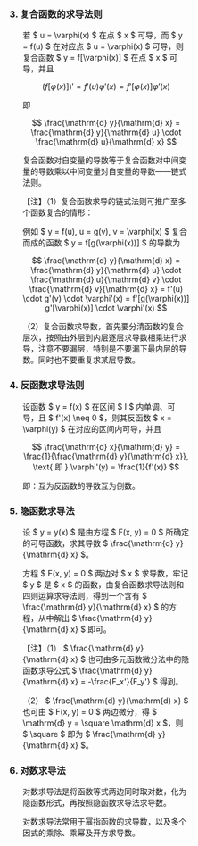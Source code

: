 <div style="float: left; width: 64%; padding: 1%;">

### 3. 复合函数的求导法则

<ul>

若 $ u = \varphi(x) $ 在点 $ x $ 可导，而 $ y = f(u) $ 在对应点 $ u = \varphi(x) $ 可导，则复合函数 $ y = f[\varphi(x)] $ 在点 $ x $ 可导，并且

$$
(f[\varphi(x)])' = f'(u) \varphi'(x) = f'[\varphi(x)] \varphi'(x)
$$

即

$$
\frac{\mathrm{d} y}{\mathrm{d} x} = \frac{\mathrm{d} y}{\mathrm{d} u} \cdot \frac{\mathrm{d} u}{\mathrm{d} x}
$$

复合函数对自变量的导数等于复合函数对中间变量的导数乘以中间变量对自变量的导数——链式法则。

【注】（1）复合函数求导的链式法则可推广至多个函数复合的情形：

例如 $ y = f(u), u = g(v), v = \varphi(x) $ 复合而成的函数 $ y = f[g(\varphi(x))] $ 的导数为

$$
\frac{\mathrm{d} y}{\mathrm{d} x} = \frac{\mathrm{d} y}{\mathrm{d} u} \cdot \frac{\mathrm{d} u}{\mathrm{d} v} \cdot \frac{\mathrm{d} v}{\mathrm{d} x} = f'(u) \cdot g'(v) \cdot \varphi'(x) = f'[g(\varphi(x))] g'[\varphi(x)] \cdot \varphi'(x)
$$

（2）复合函数求导数，首先要分清函数的复合层次，按照由外层到内层逐层求导数相乘进行求导，注意不要漏层，特别是不要漏下最内层的导数。同时也不要重复求某层导数。

</ul>

### 4. 反函数求导法则

<ul>

设函数 $ y = f(x) $ 在区间 $ I $ 内单调、可导，且 $ f'(x) \neq 0 $，则其反函数 $ x = \varphi(y) $ 在对应的区间内可导，并且

$$
\frac{\mathrm{d} x}{\mathrm{d} y} = \frac{1}{\frac{\mathrm{d} y}{\mathrm{d} x}}, \text{ 即 } \varphi'(y) = \frac{1}{f'(x)}
$$

即：互为反函数的导数互为倒数。

</ul>

### 5. 隐函数求导法

<ul>

设 $ y = y(x) $ 是由方程 $ F(x, y) = 0 $ 所确定的可导函数，求其导数 $ \frac{\mathrm{d} y}{\mathrm{d} x} $。

方程 $ F(x, y) = 0 $ 两边对 $ x $ 求导数，牢记 $ y $ 是 $ x $ 的函数，由复合函数求导法则和四则运算求导法则，得到一个含有 $ \frac{\mathrm{d} y}{\mathrm{d} x} $ 的方程，从中解出 $ \frac{\mathrm{d} y}{\mathrm{d} x} $ 即可。

【注】（1） $ \frac{\mathrm{d} y}{\mathrm{d} x} $ 也可由多元函数微分法中的隐函数求导公式 $ \frac{\mathrm{d} y}{\mathrm{d} x} = -\frac{F_x'}{F_y'} $ 得到。

（2） $ \frac{\mathrm{d} y}{\mathrm{d} x} $ 也可由 $ F(x, y) = 0 $ 两边微分，得 $ \mathrm{d} y = \square \mathrm{d} x $，则 $ \square $ 即为 $ \frac{\mathrm{d} y}{\mathrm{d} x} $。

</ul>

### 6. 对数求导法

<ul>

对数求导法是将函数等式两边同时取对数，化为隐函数形式，再按照隐函数求导法求导数。

对数求导法常用于幂指函数的求导数，以及多个因式的乘除、乘幂及开方求导数。

</ul>
</div>
<div style="float: right; width: 26%; padding: 1%;">

</div>
<div style="clear: both;"></div>
